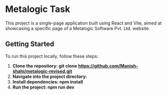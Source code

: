 # Metalogic Task

This project is a single-page application built using React and Vite, aimed at showcasing a specific page of a Metalogic Software Pvt. Ltd. website.

## Getting Started

To run this project locally, follow these steps:

1. **Clone the repository: git clone https://github.com/Manish-shahi/metalogic-revised.git**
2. **Navigate into the project directory:**
3. **Install dependencies: npm install**
4. **Run the project: npm run dev**
